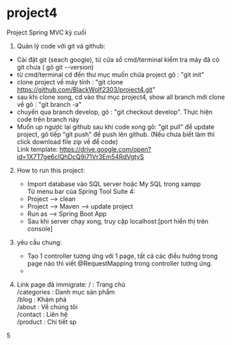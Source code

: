 # project4
Project Spring MVC kỳ cuối

1. Quản lý code với git và github: 
  * Cài đặt git (seach google), từ cửa sổ cmd/terminal kiểm tra máy đã có git chưa ( gõ git --version)
  * từ cmd/terminal cd đến thư mục muốn chứa project gõ : "git init"
  * clone project về máy tính : "git clone https://github.com/BlackWolf2303/project4.git"
  * sau khi clone xong, cd vào thư mục project4, show all branch mới clone về gõ : "git branch -a" 
  * chuyển qua branch develop, gõ : "git checkout develop". Thực hiện code trên branch này
  * Muốn up ngược lại github sau khi code xong gõ: "git pull" để update project, gõ tiếp "git push" để push lên github.
  (Nếu chưa biết làm thì click download file zip về để code)<br>
  Link template: https://drive.google.com/open?id=1X7T7ge6cIQhDcQ9i71Vr3Em54RdVgtyS


2. How to run this project: 
    * Import database vào SQL server hoặc My SQL trong xampp <br>
  Từ menu bar của Spring Tool Suite 4:
    * Project  --> clean 
    * Project --> Maven --> update project
    * Run as --> Spring Boot App
    * Sau khi server chạy xong, truy cập localhost:[port hiển thị trên console]

3. yêu cầu chung: 
    * Tạo 1 controller tương ứng với 1 page, tất cả các điều hướng trong page nào thì viết @RequestMapping trong controller tương ứng.
    * 

4. Link page đã immigrate:
      /             : Trang chủ <br>
      /categories   : Danh mục sản phẩm <br>
      /blog         : Khám phá <br>
      /about        : Về chúng tôi <br>
      /contact      : Liên hệ <br>
      /product      : Chi tiết sp <br>

5 
